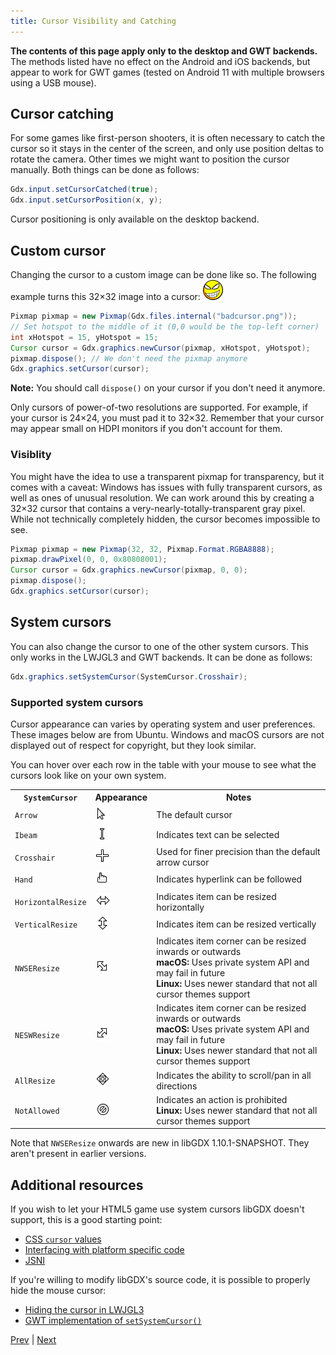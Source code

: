 ```yaml
---
title: Cursor Visibility and Catching
---
```

**The contents of this page apply only to the desktop and GWT backends.** The methods listed have no effect on the Android and iOS backends, but appear to work for GWT games (tested on Android 11 with multiple browsers using a USB mouse).

## Cursor catching

For some games like first-person shooters, it is often necessary to catch the cursor so it stays in the center of the screen, and only use position deltas to rotate the camera. Other times we might want to position the cursor manually. Both things can be done as follows:

```java
Gdx.input.setCursorCatched(true);
Gdx.input.setCursorPosition(x, y);
```

Cursor positioning is only available on the desktop backend.

## Custom cursor

<!--<img alt="Example custom cursor image" src="/assets/wiki/images/cursor-visibility-and-catching1.png" style="float: right">-->

Changing the cursor to a custom image can be done like so. The following example turns this 32×32 image into a cursor: <a href="/assets/wiki/images/cursor-visibility-and-catching1.png?nomagnify" download="badcursor">![Example custom cursor image](/assets/wiki/images/cursor-visibility-and-catching1.png)</a>

```java
Pixmap pixmap = new Pixmap(Gdx.files.internal("badcursor.png"));
// Set hotspot to the middle of it (0,0 would be the top-left corner)
int xHotspot = 15, yHotspot = 15;
Cursor cursor = Gdx.graphics.newCursor(pixmap, xHotspot, yHotspot);
pixmap.dispose(); // We don't need the pixmap anymore
Gdx.graphics.setCursor(cursor);
```

**Note:** You should call `dispose()` on your cursor if you don't need it anymore.

Only cursors of power-of-two resolutions are supported. For example, if your cursor is 24×24, you must pad it to 32×32. Remember that your cursor may appear small on HDPI monitors if you don't account for them.

### Visiblity

You might have the idea to use a transparent pixmap for transparency, but it comes with a caveat: Windows has issues with fully transparent cursors, as well as ones of unusual resolution. We can work around this by creating a 32×32 cursor that contains a very-nearly-totally-transparent gray pixel. While not technically completely hidden, the cursor becomes impossible to see.

```java
Pixmap pixmap = new Pixmap(32, 32, Pixmap.Format.RGBA8888);
pixmap.drawPixel(0, 0, 0x80808001);
Cursor cursor = Gdx.graphics.newCursor(pixmap, 0, 0);
pixmap.dispose();
Gdx.graphics.setCursor(cursor);
```

## System cursors

You can also change the cursor to one of the other system cursors. This only works in the LWJGL3 and GWT backends.
It can be done as follows:
```java
Gdx.graphics.setSystemCursor(SystemCursor.Crosshair);
```

### Supported system cursors

Cursor appearance can varies by operating system and user preferences. These images below are from Ubuntu. Windows and macOS cursors are not displayed out of respect for copyright, but they look similar.

You can hover over each row in the table with your mouse to see what the cursors look like on your own system.

<table>
	<tr>
		<th><code>SystemCursor</code></th>
		<th>Appearance</th>
		<th>Notes</th>
	</tr>
	<tr style="cursor: default">
		<td><code>Arrow</code></td>
		<td><img alt="default cursor" src="/assets/wiki/images/cursor-visibility-and-catching2.png" width="24" height="24"></td>
		<td>The default cursor</td>
	</tr>
	<tr style="cursor: text">
		<td><code>Ibeam</code></td>
		<td><img alt="text cursor" src="/assets/wiki/images/cursor-visibility-and-catching3.png" width="24" height="24"></td>
		<td>Indicates text can be selected</td>
	</tr>
	<tr style="cursor: crosshair">
		<td><code>Crosshair</code></td>
		<td><img alt="crosshair cursor" src="/assets/wiki/images/cursor-visibility-and-catching4.png" width="24" height="24"></td>
		<td>Used for finer precision than the default arrow cursor</td>
	</tr>
	<tr style="cursor: pointer">
		<td><code>Hand</code></td>
		<td><img alt="pointer cursor" src="/assets/wiki/images/cursor-visibility-and-catching5.png" width="24" height="24"></td>
		<td>Indicates hyperlink can be followed</td>
	</tr>
	<tr style="cursor: col-resize">
		<td><code>HorizontalResize</code></td>
		<td><img alt="ew-resize cursor" src="/assets/wiki/images/cursor-visibility-and-catching6.png" width="24" height="24"></td>
		<td>Indicates item can be resized horizontally</td>
	</tr>
	<tr style="cursor: row-resize">
		<td><code>VerticalResize</code></td>
		<td><img alt="ns-resize cursor" src="/assets/wiki/images/cursor-visibility-and-catching7.png" width="24" height="24"></td>
		<td>Indicates item can be resized vertically</td>
	</tr>
	<tr style="cursor: nwse-resize">
		<td><code>NWSEResize</code></td>
		<td><img alt="nwse-resize cursor" src="/assets/wiki/images/cursor-visibility-and-catching8.png" width="24" height="24"></td>
		<td>Indicates item corner can be resized inwards or outwards<br>
		<strong>macOS:</strong> Uses private system API and may fail in future<br>
		<strong>Linux:</strong> Uses newer standard that not all cursor themes support</td>
	</tr>
	<tr style="cursor: nesw-resize">
		<td><code>NESWResize</code></td>
		<td><img alt="nesw-resize cursor" src="/assets/wiki/images/cursor-visibility-and-catching9.png" width="24" height="24"></td>
		<td>Indicates item corner can be resized inwards or outwards<br>
		<strong>macOS:</strong> Uses private system API and may fail in future<br>
		<strong>Linux:</strong> Uses newer standard that not all cursor themes support</td>
	</tr>
	<tr style="cursor: all-scroll">
		<td><code>AllResize</code></td>
		<td><img alt="all-scroll cursor" src="/assets/wiki/images/cursor-visibility-and-catching10.png" width="24" height="24"></td>
		<td>Indicates the ability to scroll/pan in all directions</td>
	</tr>
	<tr style="cursor: not-allowed">
		<td><code>NotAllowed</code></td>
		<td><img alt="not-allowed cursor" src="/assets/wiki/images/cursor-visibility-and-catching11.png" width="24" height="24"></td>
		<td>Indicates an action is prohibited<br>
		<strong>Linux:</strong> Uses newer standard that not all cursor themes support</td>
	</tr>
</table>

Note that `NWSEResize` onwards are new in libGDX 1.10.1-SNAPSHOT. They aren't present in earlier versions.

## Additional resources

If you wish to let your HTML5 game use system cursors libGDX doesn't support, this is a good starting point:

* [CSS `cursor` values](https://developer.mozilla.org/en-US/docs/Web/CSS/cursor#values)
* [Interfacing with platform specific code](https://libgdx.com/wiki/app/interfacing-with-platform-specific-code)
* [JSNI](http://www.gwtproject.org/doc/latest/DevGuideCodingBasicsJSNI.html)

If you're willing to modify libGDX's source code, it is possible to properly hide the mouse cursor:

* [Hiding the cursor in LWJGL3](https://github.com/libgdx/libgdx/pull/6218/files#diff-a0799b3c4c6940b3235e9e4cabc483817a26f8afc7834a18761a12539771f33a)
* [GWT implementation of `setSystemCursor()`](https://github.com/libgdx/libgdx/blob/79cf00af53b7f38667291fbacf544d3074a811bd/backends/gdx-backends-gwt/src/com/badlogic/gdx/backends/gwt/GwtGraphics.java#L558-L561)

[Prev](/wiki/input/vibrator) | [Next](/wiki/input/back-and-menu-key-catching)
